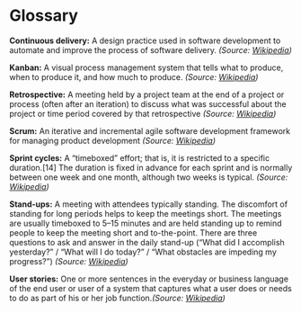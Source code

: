 # Glossary

**Continuous delivery:** A design practice used in software development to automate and improve the process of software delivery. *(Source: [Wikipedia](http://en.wikipedia.org/wiki/Continuous_delivery))*

**Kanban:** A visual process management system that tells what to produce, when to produce it, and how much to produce. *(Source: [Wikipedia](http://en.wikipedia.org/wiki/Kanban_(development)))*

**Retrospective:** A meeting held by a project team at the end of a project or process (often after an iteration) to discuss what was successful about the project or time period covered by that retrospective *(Source: [Wikipedia](http://en.wikipedia.org/wiki/Retrospective#Software_development))*

**Scrum:** An iterative and incremental agile software development framework for managing product development *(Source: [Wikipedia](http://en.wikipedia.org/wiki/Scrum_(software_development)))*

**Sprint cycles:** A “timeboxed” effort; that is, it is restricted to a specific duration.[14] The duration is fixed in advance for each sprint and is normally between one week and one month, although two weeks is typical. *(Source: [Wikipedia](http://en.wikipedia.org/wiki/Scrum_(software_development)#Sprint))*

**Stand-ups:** A meeting with attendees typically standing. The discomfort of standing for long periods helps to keep the meetings short. The meetings are usually timeboxed to 5–15 minutes and are held standing up to remind people to keep the meeting short and to-the-point. There are three questions to ask and answer in the daily stand-up (“What did I accomplish yesterday?” / “What will I do today?” / “What obstacles are impeding my progress?”) *(Source: [Wikipedia](http://en.wikipedia.org/wiki/Stand-up_meeting))*

**User stories:** One or more sentences in the everyday or business language of the end user or user of a system that captures what a user does or needs to do as part of his or her job function.*(Source: [Wikipedia](http://en.wikipedia.org/wiki/User_story))* 